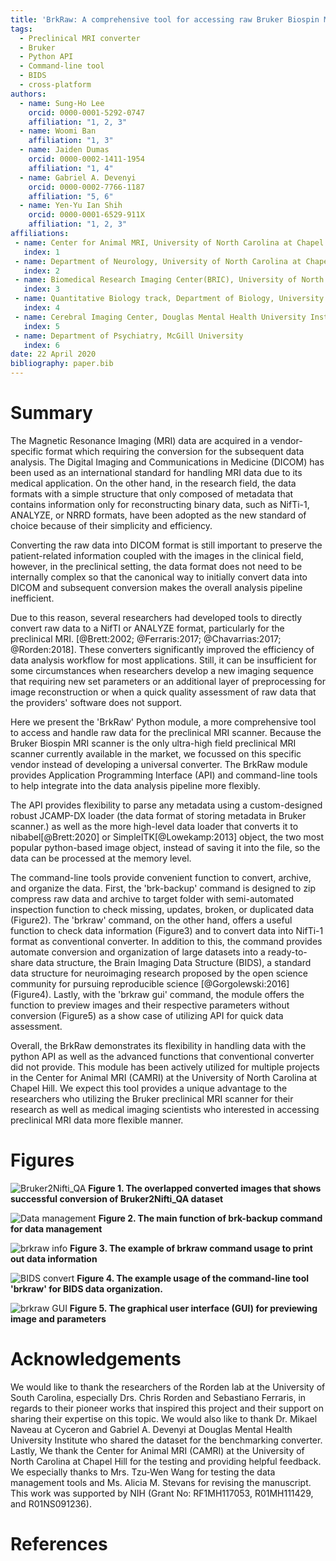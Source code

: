 ```yaml
---
title: 'BrkRaw: A comprehensive tool for accessing raw Bruker Biospin MRI data'
tags:
  - Preclinical MRI converter
  - Bruker
  - Python API
  - Command-line tool
  - BIDS
  - cross-platform
authors:
  - name: Sung-Ho Lee
    orcid: 0000-0001-5292-0747
    affiliation: "1, 2, 3"
  - name: Woomi Ban
    affiliation: "1, 3"
  - name: Jaiden Dumas
    orcid: 0000-0002-1411-1954
    affiliation: "1, 4"
  - name: Gabriel A. Devenyi
    orcid: 0000-0002-7766-1187
    affiliation: "5, 6"
  - name: Yen-Yu Ian Shih
    orcid: 0000-0001-6529-911X
    affiliation: "1, 2, 3"
affiliations:
 - name: Center for Animal MRI, University of North Carolina at Chapel Hill
   index: 1
 - name: Department of Neurology, University of North Carolina at Chapel Hill
   index: 2
 - name: Biomedical Research Imaging Center(BRIC), University of North Carolina at Chapel Hill
   index: 3
 - name: Quantitative Biology track, Department of Biology, University of North Carolina at Chapel Hill
   index: 4
 - name: Cerebral Imaging Center, Douglas Mental Health University Institute.
   index: 5
 - name: Department of Psychiatry, McGill University
   index: 6
date: 22 April 2020
bibliography: paper.bib
---
```


# Summary
The Magnetic Resonance Imaging (MRI) data are acquired in a vendor-specific format which requiring 
the conversion for the subsequent data analysis. The Digital Imaging and Communications in Medicine (DICOM) has been 
used as an international standard for handling MRI data due to its medical application. On the other hand, 
in the research field, the data formats with a simple structure that only composed of metadata that contains 
information only for reconstructing binary data, such as NifTi-1, ANALYZE, or NRRD formats, have been adopted as 
the new standard of choice because of their simplicity and efficiency. 

Converting the raw data into DICOM format is still important to preserve the patient-related information coupled 
with the images in the clinical field, however, in the preclinical setting, the data format does not need to be 
internally complex so that the canonical way to initially convert data into DICOM and subsequent conversion makes 
the overall analysis pipeline inefficient.

Due to this reason, several researchers had developed tools to directly convert raw data to a NifTI or ANALYZE format, 
particularly for the preclinical MRI. [@Brett:2002; @Ferraris:2017; @Chavarrias:2017; @Rorden:2018]. These converters 
significantly improved the efficiency of data analysis workflow for most applications. Still, it can be insufficient 
for some circumstances when researchers develop a new imaging sequence that requiring new set parameters or 
an additional layer of preprocessing for image reconstruction or when a quick quality assessment of raw data that 
the providers' software does not support.

Here we present the 'BrkRaw' Python module, a more comprehensive tool to access and handle raw data for the preclinical 
MRI scanner. Because the Bruker Biospin MRI scanner is the only ultra-high field preclinical MRI scanner currently 
available in the market, we focussed on this specific vendor instead of developing a universal converter. 
The BrkRaw module provides Application Programming Interface (API) and command-line tools to help integrate 
into the data analysis pipeline more flexibly.

The API provides flexibility to parse any metadata using a custom-designed robust JCAMP-DX loader (the data format of
storing metadata in Bruker scanner.) as well as the more high-level data loader that converts it to nibabel[@Brett:2020] 
or SimpleITK[@Lowekamp:2013] object, the two most popular python-based image object, instead of saving it into the file, 
so the data can be processed at the memory level.

The command-line tools provide convenient function to convert, archive, and organize the data. 
First, the 'brk-backup' command is designed to zip compress raw data and archive to target folder with semi-automated 
inspection function to check missing, updates, broken, or duplicated data (Figure2). 
The 'brkraw' command, on the other hand, offers a useful function to check data information (Figure3) and 
to convert data into NifTi-1 format as conventional converter. 
In addition to this, the command provides automate conversion and organization of large datasets into a ready-to-share 
data structure, the Brain Imaging Data Structure (BIDS), a standard data structure for neuroimaging research proposed 
by the open science community for pursuing reproducible science [@Gorgolewski:2016] (Figure4).
Lastly, with the 'brkraw gui' command, the module offers the function to preview images and their respective parameters
without conversion (Figure5) as a show case of utilizing API for quick data assessment. 

Overall, the BrkRaw demonstrates its flexibility in handling data with the python API as well as the advanced functions 
that conventional converter did not provide. This module has been actively utilized for multiple projects in 
the Center for Animal MRI (CAMRI) at the University of North Carolina at Chapel Hill. We expect this tool provides a 
unique advantage to the researchers who utilizing the Bruker preclinical MRI scanner for their research as well as 
medical imaging scientists who interested in accessing preclinical MRI data more flexible manner.

# Figures
![Bruker2Nifti_QA](../imgs/bruker2nifti_qa.png)
**Figure 1. The overlapped converted images that shows successful conversion of Bruker2Nifti_QA dataset**

![Data management](../imgs/brk_backup.png)
**Figure 2. The main function of brk-backup command for data management**

![brkraw info](../imgs/brkraw_info.png)
**Figure 3. The example of brkraw command usage to print out data information**

![BIDS convert](../imgs/brkraw_bids.png)
**Figure 4. The example usage of the command-line tool 'brkraw' for BIDS data organization.**

![brkraw GUI](../imgs/brkraw_gui.png)
**Figure 5. The graphical user interface (GUI) for previewing image and parameters**

# Acknowledgements

We would like to thank the researchers of the Rorden lab at the University of South Carolina, especially
Drs. Chris Rorden and Sebastiano Ferraris, in regards to their pioneer works that inspired this project
and their support on sharing their expertise on this topic. We would also like to thank Dr. Mikael Naveau at Cyceron and
Gabriel A. Devenyi at Douglas Mental Health University Institute who shared the dataset for the benchmarking converter.
Lastly, We thank the Center for Animal MRI (CAMRI) at the University of North Carolina at Chapel Hill
for the testing and providing helpful feedback. We especially thanks to Mrs. Tzu-Wen Wang for testing the data management tools
and Ms. Alicia M. Stevans for revising the manuscript. This work was supported by NIH
(Grant No: RF1MH117053, R01MH111429, and R01NS091236).

# References
